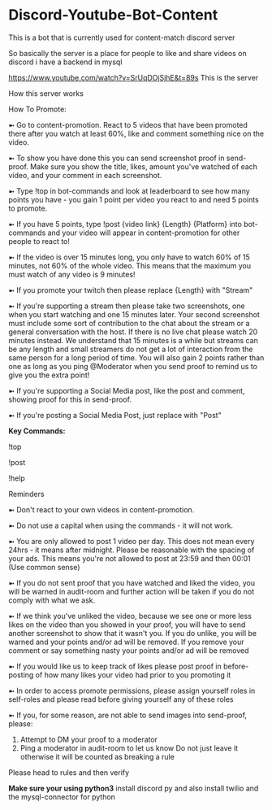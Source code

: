 # Discord-Youtube-Bot-Content
This is a bot that is currently used for content-match discord server

So basically the server is a place for people to like and share videos on discord i have a backend in mysql 

https://www.youtube.com/watch?v=SrUqDOjSjhE&t=89s
This is the server

How this server works

How To Promote:

➼  Go to content-promotion. React to 5 videos that have been promoted there after you watch at least 60%, like and comment something nice on the video. 

➼  To show you have done this you can send screenshot proof in send-proof. Make sure you show the title, likes, amount you've watched of each video, and 
your comment in each screenshot.

➼ Type !top in bot-commands and look at leaderboard to see how many points you have - you gain 1 point per video you react to and need 5 points to promote.

➼ If you have 5 points, type !post {video link} {Length} {Platform} into bot-commands and your video will appear in content-promotion for other people to react to!

➼ If the video is over 15 minutes long, you only have to watch 60% of 15 minutes, not 60% of the whole video. This means that the maximum you must watch of any video is 9 minutes!

➼ If you promote your twitch then please replace {Length} with 
"Stream"

➼ If you're supporting a stream then please take two screenshots, one when you start watching and one 15 minutes later. Your second screenshot must include some sort of contribution to the chat about the stream or a general conversation with the host. If there is no live chat please watch 20 minutes instead. We understand that 15 minutes is a while but streams can be any length and small streamers do not get a lot of interaction from the same person for a long period of time. You will also gain 2 points rather than one as long as you ping @Moderator when you send proof to remind us to give you the extra point!

➼ If you're supporting a Social Media post, like the post and comment, showing proof for this in send-proof.

➼ If you're posting a Social Media Post, just replace <length> with "Post"

__Key Commands:__

!top

!post

!help

Reminders

➼ Don't react to your own videos in content-promotion.

➼ Do not use a capital when using the commands - it will not work.

➼ You are only allowed to post 1 video per day. This does not mean every 24hrs - it means after midnight. Please be reasonable with the spacing of your ads. This means you're not allowed to post at 23:59 and then 00:01 (Use common sense)

➼ If you do not sent proof that you have watched and liked the video, you will be warned in audit-room and further action will be taken if you do not comply with what we ask.

➼ If we think you've unliked the video, because we see one or more less likes on the video than you showed in your proof, you will have to send another screenshot to show that it wasn't you. If you do unlike, you will be warned and your points and/or ad will be removed. If you remove your comment or say something nasty your points and/or ad will be removed

➼ If you would like us to keep track of likes please post proof in before-posting of how many likes your video had prior to you promoting it

➼ In order to access promote permissions, please assign yourself roles in self-roles and please read before giving yourself any of these roles

➼ If you, for some reason, are not able to send images into send-proof, please:
1. Attempt to DM your proof to a moderator
2. Ping a moderator in audit-room to let us know
Do not just leave it otherwise it will be counted as breaking a rule

Please head to rules and then verify 
  
  
**Make sure your using python3**
  install discord py and also install twilio and the mysql-connector for python
  
  
